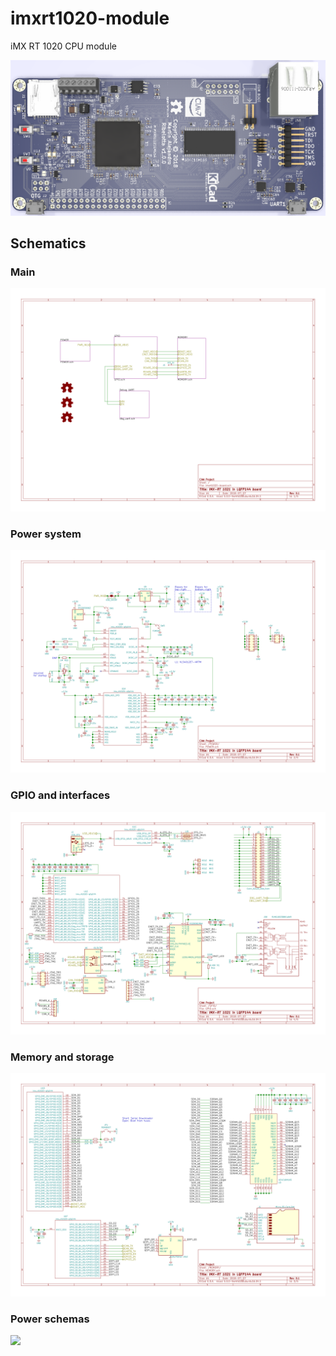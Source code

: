 # imxrt1020-module
iMX RT 1020 CPU module

![1530582546093](doc/images/1530582546093.png)

## Schematics

### Main
![MAIN](doc/imxrt1020-board.svg)

### Power system
![POWER](doc/POWER-POWER.svg)

### GPIO and interfaces
![GPIO](doc/GPIO-GPIO.svg)

### Memory and storage
![MEMORY](doc/MEMORY-MEMORY.svg)

### Power schemas

![](/home/martin/Proyectos/git/martinribelotta/imxrt1020-module/doc/images/power-schemes.png)